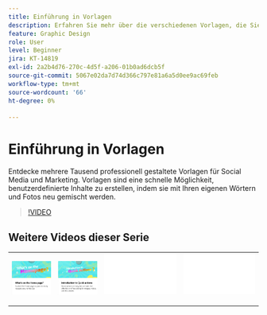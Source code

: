 ```yaml
---
title: Einführung in Vorlagen
description: Erfahren Sie mehr über die verschiedenen Vorlagen, die Sie verwenden können, um Ihre Projekte zu starten
feature: Graphic Design
role: User
level: Beginner
jira: KT-14819
exl-id: 2a2b4d76-270c-4d5f-a206-01b0ad6dcb5f
source-git-commit: 5067e02da7d74d366c797e81a6a5d0ee9ac69feb
workflow-type: tm+mt
source-wordcount: '66'
ht-degree: 0%

---
```


# Einführung in Vorlagen

Entdecke mehrere Tausend professionell gestaltete Vorlagen für Social Media und Marketing. Vorlagen sind eine schnelle Möglichkeit, benutzerdefinierte Inhalte zu erstellen, indem sie mit Ihren eigenen Wörtern und Fotos neu gemischt werden.

>[!VIDEO](https://video.tv.adobe.com/v/3426927?quality=12&learn=on&hidetitle=true)

## Weitere Videos dieser Serie

<table style="table-layout:fixed">
<tr>
 <td>
      <a href="get-started.md">
         <img alt="Was befindet sich auf der Startseite?" src="assets/home-page.png" />
      </a>
 </td>
 <td>
      <a href="quick-actions.md">
         <img alt="Einführung in Schnellaktionen" src="assets/quick-actions.png" />
      </a>
 </td>
 <td>
      <img alt="Spacer" src="../assets/Whitespacer.png" />
      <div>
      <br>
   </td>
    <td>
      <img alt="Spacer" src="../assets/Whitespacer.png" />
      <div>
      <br>
   </td>
</tr>
</table>
